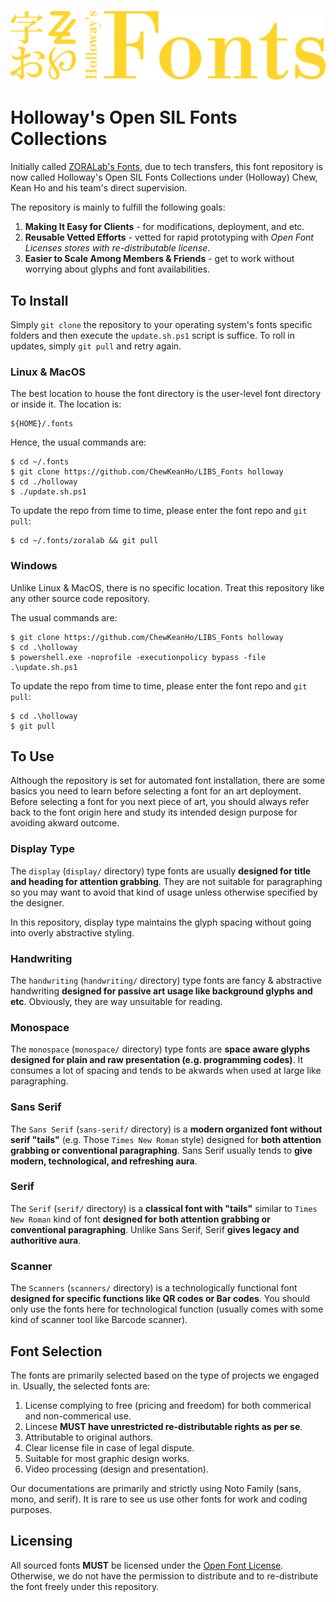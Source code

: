 [![banner](.src/logos/holloway-fonts_1200x270.svg)](#holloways-open-sil-fonts-collections)

# Holloway's Open SIL Fonts Collections

Initially called [ZORALab's Fonts](https://github.com/ZORALab/Fonts), due to
tech transfers, this font repository is now called Holloway's Open SIL Fonts
Collections under (Holloway) Chew, Kean Ho and his team's direct supervision.

The repository is mainly to fulfill the following goals:

1. **Making It Easy for Clients** - for modifications, deployment, and etc.
2. **Reusable Vetted Efforts** - vetted for rapid prototyping with
*Open Font Licenses stores with re-distributable license*.
3. **Easier to Scale Among Members & Friends** - get to work without worrying
about glyphs and font availabilities.




## To Install

Simply `git clone` the repository to your operating system's fonts specific
folders and then execute the `update.sh.ps1` script is suffice. To roll in
updates, simply `git pull` and retry again.



### Linux & MacOS

The best location to house the font directory is the user-level font directory
or inside it. The location is:

```
${HOME}/.fonts
```

Hence, the usual commands are:

```
$ cd ~/.fonts
$ git clone https://github.com/ChewKeanHo/LIBS_Fonts holloway
$ cd ./holloway
$ ./update.sh.ps1
```

To update the repo from time to time, please enter the font repo and `git pull`:

```
$ cd ~/.fonts/zoralab && git pull
```



### Windows

Unlike Linux & MacOS, there is no specific location. Treat this repository like
any other source code repository.

The usual commands are:

```
$ git clone https://github.com/ChewKeanHo/LIBS_Fonts holloway
$ cd .\holloway
$ powershell.exe -noprofile -executionpolicy bypass -file .\update.sh.ps1
```

To update the repo from time to time, please enter the font repo and `git pull`:

```
$ cd .\holloway
$ git pull
```




## To Use

Although the repository is set for automated font installation, there are some
basics you need to learn before selecting a font for an art deployment. Before
selecting a font for you next piece of art, you should always refer back to
the font origin here and study its intended design purpose for avoiding
akward outcome.



### Display Type

The `display` (`display/` directory) type fonts are usually
**designed for title and heading for attention grabbing**. They are not
suitable for paragraphing so you may want to avoid that kind of usage unless
otherwise specified by the designer.

In this repository, display type maintains the glyph spacing without going into
overly abstractive styling.



### Handwriting

The `handwriting` (`handwriting/` directory) type fonts are fancy & abstractive
handwriting **designed for passive art usage like background glyphs and etc**.
Obviously, they are way unsuitable for reading.



### Monospace

The `monospace` (`monospace/` directory) type fonts are **space aware glyphs
designed for plain and raw presentation (e.g. programming codes)**. It consumes
a lot of spacing and tends to be akwards when used at large like paragraphing.



### Sans Serif

The `Sans Serif` (`sans-serif/` directory) is a **modern organized font
without serif "tails"** (e.g. Those `Times New Roman` style) designed for
**both attention grabbing or conventional paragraphing**. Sans Serif
usually tends to **give modern, technological, and refreshing aura**.



### Serif

The `Serif` (`serif/` directory) is a **classical font with "tails"** similar to
`Times New Roman` kind of font **designed for both attention
grabbing or conventional paragraphing**. Unlike Sans Serif, Serif
**gives legacy and authoritive aura**.



### Scanner

The `Scanners` (`scanners/` directory) is a technologically functional font
**designed for specific functions like QR codes or Bar codes**. You should only
use the fonts here for technological function (usually comes with some kind of
scanner tool like Barcode scanner).




## Font Selection

The fonts are primarily selected based on the type of projects we engaged in.
Usually, the selected fonts are:

1. License complying to free (pricing and freedom) for both commerical and
   non-commerical use.
2. Lincese **MUST have unrestricted re-distributable rights as per se**.
3. Attributable to original authors.
4. Clear license file in case of legal dispute.
5. Suitable for most graphic design works.
6. Video processing (design and presentation).

Our documentations are primarily and strictly using Noto Family (sans, mono, and
serif). It is rare to see us use other fonts for work and coding purposes.




## Licensing
All sourced fonts **MUST** be licensed under the
[Open Font License](https://scripts.sil.org/cms/scripts/page.php?site_id=nrsi&id=OFL).
Otherwise, we do not have the permission to distribute and to re-distribute the
font freely under this repository.
